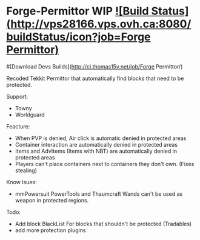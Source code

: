 Forge-Permittor WIP [![Build Status](http://vps28166.vps.ovh.ca:8080/buildStatus/icon?job=Forge Permittor)](http://vps28166.vps.ovh.ca:8080/job/Forge-Permittor/)
===============

#[Download Devs Builds](http://ci.thomas15v.net/job/Forge Permittor/)

Recoded Tekkit Permittor that automatically find blocks that need to be protected.

Support:
- Towny
- Worldguard

Feacture:
- When PVP is denied, Air click is automatic denied in protected areas
- Container interaction are automatically denied in protected areas
- Items and AdvItems (Items with NBT) are automatically denied in protected areas
- Players can't place containers next to containers they don't own. (Fixes stealing)

Know Isues:
- mmPowersuit PowerTools and Thaumcraft Wands can't be used as weapon in protected regions.

Todo:
- Add block BlackList For blocks that shouldn't be protected (Tradables)
- add more protection plugins

